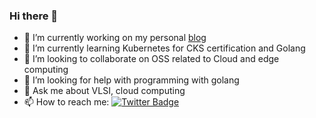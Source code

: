 ### Hi there 👋

<!--
**dileepkushwaha/dileepkushwaha** is a ✨ _special_ ✨ repository because its `README.md` (this file) appears on your GitHub profile.
- https://img.shields.io/twitter/url?style=social&url=https%3A%2F%2Ftwitter.com%2Fidileepkushwaha
- ⚡ Fun fact: ...
Here are some ideas to get you started:
-->


- 🔭 I’m currently working on my personal [blog](https://blog.dileepkushwaha.com)
- 🌱 I’m currently learning Kubernetes for CKS certification and Golang
- 👯 I’m looking to collaborate on OSS related to Cloud and edge computing
- 🤔 I’m looking for help with programming with golang
- 💬 Ask me about VLSI, cloud computing
- 📫 How to reach me: [![Twitter Badge](https://img.shields.io/twitter/follow/idileepkushwaha?style=social)](https://twitter.com/idileepkushwaha)


